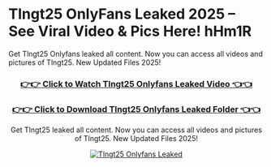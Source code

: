 # Tlngt25 OnlyFans Leaked 2025 – See Viral Video & Pics Here! hHm1R

Get Tlngt25 Onlyfans leaked all content. Now you can access all videos and pictures of Tlngt25. New Updated Files 2025!  
<div align="center">
  
### [👉👉 Click to Watch Tlngt25 Onlyfans Leaked Video 👈👈](https://links2leaks.com/tlngt25)  
### [👉👉 Click to Download Tlngt25 Onlyfans Leaked Folder 👈👈](https://links2leaks.com/tlngt25)  

Get Tlngt25 leaked all content. Now you can access all videos and pictures of Tlngt25. New Updated Files 2025!  

[![Tlngt25 Onlyfans Leaked](https://i.ibb.co/93hzkbrt/l2l.gif)](https://links2leaks.com/tlngt25)  

</div>

